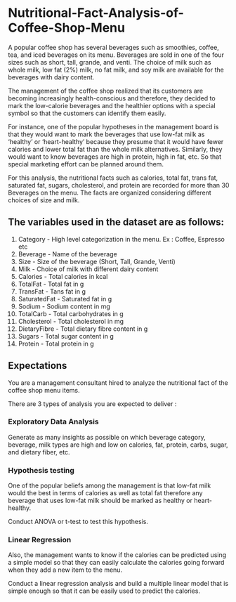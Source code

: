 # Nutritional-Fact-Analysis-of-Coffee-Shop-Menu
A popular coffee shop has several beverages such as smoothies, coffee, tea, and iced beverages on its menu. 
Beverages are sold in one of the four sizes such as short, tall, grande, and venti. The choice of milk such as whole milk, low fat (2%) milk, no fat milk, and soy milk are available for the beverages with dairy content.

The management of the coffee shop realized that its customers are becoming increasingly health-conscious and therefore, they decided to mark the low-calorie beverages and the healthier options with a special symbol so that the customers can identify them easily.

For instance, one of the popular hypotheses in the management board is that they would want to mark the beverages that use low-fat milk as ‘healthy’ or ‘heart-healthy’ because they presume that it would have fewer calories and lower total fat than the whole milk alternatives.
Similarly, they would want to know beverages are high in protein, high in fat, etc. So that special marketing effort can be planned around them.

For this analysis, the nutritional facts such as calories, total fat, trans fat, saturated fat, sugars, cholesterol, and protein are recorded for more than 30 Beverages on the menu. The facts are organized considering different choices of size and milk.

## The variables used in the dataset are as follows:
1. Category - High level categorization in the menu. Ex : Coffee, Espresso etc
2. Beverage - Name of the beverage
3. Size - Size of the beverage (Short, Tall, Grande, Venti)
4. Milk - Choice of milk with different dairy content
5. Calories - Total calories in kcal
6. TotalFat - Total fat in g
7. TransFat - Tans fat in g
8. SaturatedFat - Saturated fat in g
9. Sodium - Sodium content in mg
10. TotalCarb - Total carbohydrates in g
11. Cholesterol - Total cholesterol in mg
12. DietaryFibre - Total dietary fibre content in g
13. Sugars - Total sugar content in g
14. Protein - Total protein in g
 
## Expectations
You are a management consultant hired to analyze the nutritional fact of the coffee shop menu items.

There are 3 types of analysis you are expected to deliver :

### Exploratory Data Analysis

Generate as many insights as possible on which beverage category, beverage, milk types are high and low on calories, fat, protein, carbs, sugar, and dietary fiber, etc.

### Hypothesis testing

One of the popular beliefs among the management is that low-fat milk would the best in terms of calories as well as total fat therefore any beverage that uses low-fat milk should be marked as healthy or heart-healthy. 

Conduct ANOVA or t-test to test this hypothesis.

### Linear Regression

Also, the management wants to know if the calories can be predicted using a simple model so that they can easily calculate the calories going forward when they add a new item to the menu. 

Conduct a linear regression analysis and build a multiple linear model that is simple enough so that it can be easily used to predict the calories.
